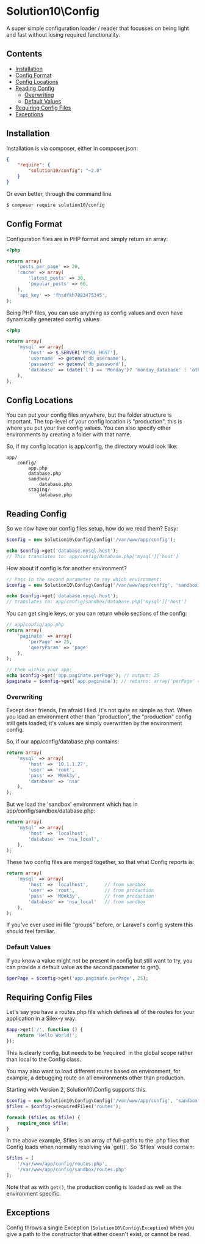 # Solution10\Config

A super simple configuration loader / reader that focusses on being light and fast
without losing required functionality.

## Contents

- [Installation](#installation)
- [Config Format](#config-format)
- [Config Locations](#config-locations)
- [Reading Config](#reading-config)
    - [Overwriting](#overwriting)
    - [Default Values](#default-values)
- [Requiring Config Files](#requiring-config-files)
- [Exceptions](#exceptions)

## Installation

Installation is via composer, either in composer.json:

```json
{
    "require": {
        "solution10/config": "~2.0"
    }
}
```

Or even better, through the command line

```sh
$ composer require solution10/config
```

## Config Format

Configuration files are in PHP format and simply return an array:

```php
<?php

return array(
    'posts_per_page' => 20,
    'cache' => array(
        'latest_posts' => 30,
        'popular_posts' => 60,
    ),
    'api_key' => 'fhsdfkh7883475345',
);
```

Being PHP files, you can use anything as config values and even have dynamically
generated config values:

```php
<?php

return array(
    'mysql' => array(
        'host' => $_SERVER['MYSQL_HOST'],
        'username' => getenv('db_username'),
        'password' => getenv('db_password'),
        'database' => (date('l') == 'Monday')? 'monday_database' : 'other_database',
    ),
);
```

## Config Locations

You can put your config files anywhere, but the folder structure is important. The top-level
of your config location is "production", this is where you put your live config values. You
can also specify other environments by creating a folder with that name.

So, if my config location is app/config, the directory would look like:

    app/
        config/
            app.php
            database.php
            sandbox/
                database.php
            staging/
                database.php

## Reading Config

So we now have our config files setup, how do we read them? Easy:

```php
$config = new Solution10\Config\Config('/var/www/app/config');

echo $config->get('database.mysql.host');
// This translates to: app/config/database.php['mysql']['host']
```

How about if config is for another environment?

```php
// Pass in the second parameter to say which environment:
$config = new Solution10\Config\Config('/var/www/app/config', 'sandbox');

echo $config->get('database.mysql.host');
// translates to: app/config/sandbox/database.php['mysql']['host']
```

You can get single keys, or you can return whole sections of the config:

```php
// app/config/app.php
return array(
    'paginate' => array(
        'perPage' => 25,
        'queryParam' => 'page'
    ),
);

// then within your app:
echo $config->get('app.paginate.perPage'); // output: 25
$paginate = $config->get('app.paginate'); // returns: array('perPage' => 25, 'queryParam' => 'page')
```

### Overwriting

Except dear friends, I'm afraid I lied. It's not quite as simple as that.
When you load an environment other than "production", the "production" config
still gets loaded; it's values are simply overwritten by the environment config.

So, if our app/config/database.php contains:

```php
return array(
    'mysql' => array(
        'host' => '10.1.1.27',
        'user' => 'root',
        'pass' => 'M0nk3y',
        'database' => 'nsa'
    ),
);
```

But we load the 'sandbox' environment which has in app/config/sandbox/database.php:

```php
return array(
    'mysql' => array(
        'host' => 'localhost',
        'database' => 'nsa_local',
    ),
);
```

These two config files are merged together, so that what Config reports is:

```php
return array(
    'mysql' => array(
        'host' => 'localhost',      // from sandbox
        'user' => 'root',           // from production
        'pass' => 'M0nk3y',         // from production
        'database' => 'nsa_local'   // from sandbox
    ),
);
```

If you've ever used ini file "groups" before, or Laravel's config system this should
feel familiar.

### Default Values

If you know a value might not be present in config but still want to try, you can
provide a default value as the second parameter to get().

```php
$perPage = $config->get('app.paginate.perPage', 25);
```

## Requiring Config Files

Let's say you have a routes.php file which defines all of the routes for your application
in a Silex-y way:

```php
$app->get('/', function () {
    return 'Hello World!';
});
```

This is clearly config, but needs to be 'required' in the global scope rather than local
to the Config class.

You may also want to load different routes based on environment, for example, a debugging
route on all environments other than production.

Starting with Version 2, Solution10\Config supports this.

```php
$config = new Solution10\Config\Config('/var/www/app/config', 'sandbox');
$files = $config->requiredFiles('routes');

foreach ($files as $file) {
    require_once $file;
}
```

In the above example, $files is an array of full-paths to the .php files that Config loads
when normally resolving via `get()`. So `$files` would contain:

```php
$files = [
    '/var/www/app/config/routes.php',
    '/var/www/app/config/sandbox/routes.php'
];
```

Note that as with `get()`, the production config is loaded as well as the environment specific.

## Exceptions

Config throws a single Exception (`Solution10\Config\Exception`) when you give a path
to the constructor that either doesn't exist, or cannot be read.
